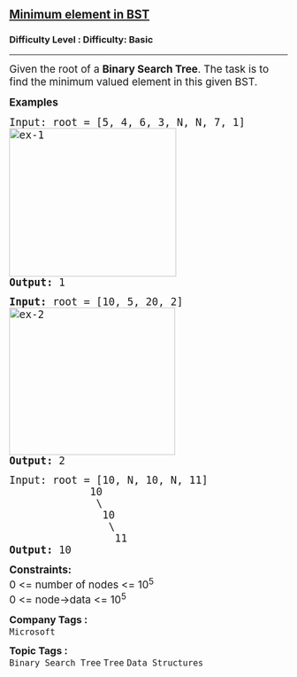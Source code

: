 <h2><a href="https://www.geeksforgeeks.org/problems/minimum-element-in-bst/1?page=1&difficulty=Basic&sortBy=submissions">Minimum element in BST</a></h2><h3>Difficulty Level : Difficulty: Basic</h3><hr><div class="problems_problem_content__Xm_eO"><p><span style="font-size: 14pt;">Given the root of a <strong>Binary Search Tree</strong>. The task is to find the minimum valued element in this given BST. </span></p>
<p><span style="font-size: 14pt;"><strong>Examples</strong></span></p>
<pre><span style="font-size: 14pt;">Input: root = [5, 4, 6, 3, N, N, 7, 1]
<img src="https://media.geeksforgeeks.org/wp-content/uploads/20240924170437/ex-1.webp" alt="ex-1" width="302" height="268">
<strong>Output: </strong>1
</span></pre>
<pre><span style="font-size: 14pt;"><strong>Input: </strong>root =<strong> </strong>[10, 5, 20, 2]
<img src="https://media.geeksforgeeks.org/wp-content/uploads/20240924170436/ex-2.webp" alt="ex-2" width="300" height="266">
<strong>Output: </strong>2</span></pre>
<pre><span style="font-size: 14pt;">Input: root = [10, N, 10, N, 11]
  &nbsp; &nbsp; &nbsp; &nbsp; &nbsp; &nbsp;10
 &nbsp; &nbsp; &nbsp; &nbsp; &nbsp; &nbsp; &nbsp;\
 &nbsp; &nbsp; &nbsp; &nbsp; &nbsp; &nbsp; &nbsp; 10
 &nbsp; &nbsp; &nbsp; &nbsp; &nbsp; &nbsp; &nbsp;  \
 &nbsp; &nbsp; &nbsp; &nbsp; &nbsp; &nbsp; &nbsp; &nbsp;&nbsp;11
<strong>Output: </strong>10</span></pre>
<p><span style="font-size: 14pt;"><strong>Constraints:</strong><br>0 &lt;= number of nodes &lt;= 10<sup>5<br></sup>0 &lt;= node-&gt;data &lt;= 10<sup>5</sup><sup><br></sup></span></p></div><p><span style=font-size:18px><strong>Company Tags : </strong><br><code>Microsoft</code>&nbsp;<br><p><span style=font-size:18px><strong>Topic Tags : </strong><br><code>Binary Search Tree</code>&nbsp;<code>Tree</code>&nbsp;<code>Data Structures</code>&nbsp;